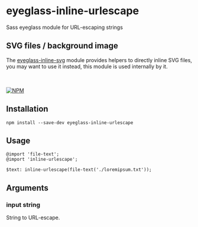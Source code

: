 # eyeglass-inline-urlescape
Sass eyeglass module for URL-escaping strings


SVG files / background image
-----------------------------
The [eyeglass-inline-svg](https://github.com/strarsis/eyeglass-inline-svg) module provides helpers to directly inline SVG files, you may want to use it instead, this module is used internally by it.
<br>
<br>
<br>


[![NPM](https://nodei.co/npm/eyeglass-inline-urlescape.png?downloads=true&downloadRank=true&stars=true)](https://nodei.co/npm/eyeglass-inline-urlescape/)


Installation
------------
````
npm install --save-dev eyeglass-inline-urlescape
````


Usage
-----
````
@import 'file-text';
@import 'inline-urlescape';

$text: inline-urlescape(file-text('./loremipsum.txt'));
````


Arguments
---------
### input string
String to URL-escape.
